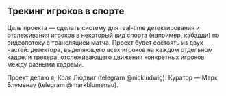 ## Трекинг игроков в спорте

Цель проекта — сделать систему для real-time детектирования и отслеживания игроков в некоторый вид спорта (например, [кабадди](https://ru.wikipedia.org/wiki/%D0%9A%D0%B0%D0%B1%D0%B0%D0%B4%D0%B4%D0%B8)) по видеопотоку с трансляцией матча. Проект будет состоять из двух частей: детектора, выделяющего всех игроков на каждом отдельном кадре, и трекера, отслеживающего движения конкретных игроков между разными кадрами.

Проект делаю я, Коля Людвиг (telegram @nickludwig). Куратор — Марк Блуменау (telegram @markblumenau).
